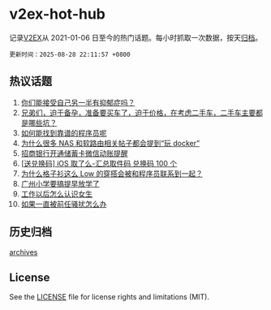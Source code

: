 # v2ex-hot-hub

 记录[V2EX](https://www.v2ex.com/)从 2021-01-06 日至今的热门话题。每小时抓取一次数据，按天[归档](archives)。

`更新时间：2025-08-28 22:11:57 +0800`

## 热议话题

1. [你们能接受自己另一半有抑郁症吗？](https://www.v2ex.com/t/1155433)
1. [兄弟们，迫于备孕，准备要买车了，迫于价格，在考虑二手车，二手车主要都是哪些坑？](https://www.v2ex.com/t/1155415)
1. [如何能找到靠谱的程序员呢](https://www.v2ex.com/t/1155512)
1. [为什么很多 NAS 和软路由相关帖子都会提到“玩 docker”](https://www.v2ex.com/t/1155536)
1. [招商银行开通储蓄卡微信动账提醒](https://www.v2ex.com/t/1155499)
1. [[送兑换码] iOS 取了么-汇总取件码 兑换码 100 个](https://www.v2ex.com/t/1155407)
1. [为什么格子衫这么 Low 的穿搭会被和程序员联系到一起？](https://www.v2ex.com/t/1155425)
1. [广州小学要搞提早放学了](https://www.v2ex.com/t/1155438)
1. [工作以后怎么认识女生](https://www.v2ex.com/t/1155427)
1. [如果一直被前任骚扰怎么办](https://www.v2ex.com/t/1155478)

## 历史归档

[archives](archives)

## License

See the [LICENSE](LICENSE) file for license rights and limitations (MIT).
